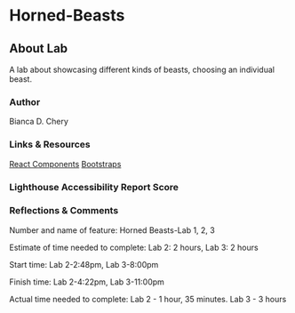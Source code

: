 # Horned-Beasts

## About Lab

A lab about showcasing different kinds of beasts, choosing an individual beast.

### Author

Bianca D. Chery

### Links & Resources

[React Components](https://replit.com/@rmccrear/Class-02-React-Components-Demo#src/App.jsx)
[Bootstraps](https://react-bootstrap.netlify.app/docs/getting-started/introduction)

### Lighthouse Accessibility Report Score

### Reflections & Comments

Number and name of feature: Horned Beasts-Lab 1, 2, 3

Estimate of time needed to complete: Lab 2: 2 hours, Lab 3: 2 hours

Start time: Lab 2-2:48pm, Lab 3-8:00pm

Finish time: Lab 2-4:22pm, Lab 3-11:00pm

Actual time needed to complete: Lab 2 - 1 hour, 35 minutes. Lab 3 - 3 hours
